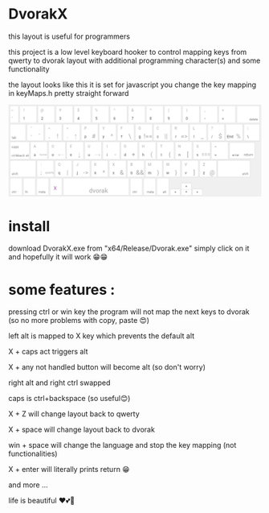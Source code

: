 # DvorakX
this layout is useful for programmers

this project is a low level keyboard hooker to control mapping keys from qwerty to dvorak layout with additional programming character(s) and some functionality

the layout looks like this it is set for javascript you change the key mapping in keyMaps.h pretty straight forward

![dvorakX layout](./layout.png?raw=true "layout")

# install 
 download DvorakX.exe from "x64/Release/Dvorak.exe"
 simply click on it and hopefully it will work 😁😁

# some features : 
pressing ctrl or win key the program will not map the next keys to dvorak (so no more problems with copy, paste 😍)

left alt is mapped to X key which prevents the default alt

X + caps act triggers alt

X + any not handled button will become alt (so don't worry)

right alt and right ctrl swapped

caps is ctrl+backspace (so useful😊)

X + Z will change layout back to qwerty

X + space will change layout back to dvorak

win + space will change the language and stop the key mapping (not functionalities)

X + enter will literally prints return 😁

and more ...

life is beautiful ❤💕💖
